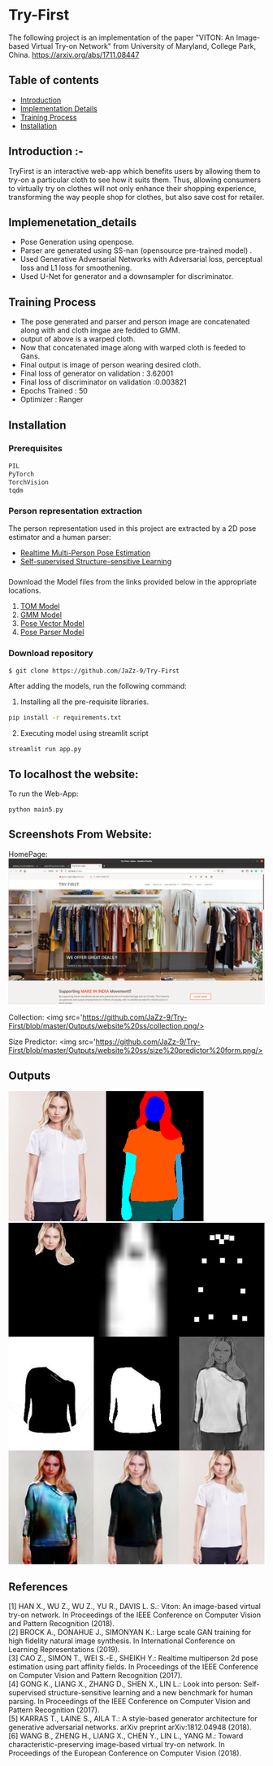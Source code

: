 # Try-First

The following project is an implementation of the paper "VITON: An Image-based Virtual Try-on Network" from University of Maryland, College Park, China. https://arxiv.org/abs/1711.08447

## Table of contents
* [Introduction](#Introduction)
* [Implementation Details](#Implementation_Details)
* [Training Process](#Training_Process)
* [Installation](#Installation)

## Introduction :-
TryFirst is an interactive web-app which benefits users by allowing them to try-on a particular cloth to see how it suits them.
Thus, allowing consumers to virtually try on clothes will not only enhance their shopping experience, transforming the way
people shop for clothes, but also save cost for retailer. 

## Implemenetation_details
* Pose Generation using openpose.
* Parser are generated using SS-nan (opensource pre-trained model) . 
* Used Generative Adversarial Networks with Adversarial loss, perceptual loss and L1 loss for smoothening.
* Used U-Net for generator and a downsampler for discriminator.

## Training Process
* The pose generated and parser and person image are concatenated along with and cloth imgae are fedded to GMM.
* output of above is a warped cloth.
* Now that concatenated image along with warped cloth is feeded to Gans.
* Final output is image of person wearing desired cloth.
* Final loss of generator on validation : 3.62001
* Final loss of discriminator on validation :0.003821
* Epochs Trained : 50
* Optimizer : Ranger

## Installation
### Prerequisites

```
PIL
PyTorch
TorchVision
tqdm
```

### Person representation extraction
The person representation used in this project are extracted by a 2D pose estimator and a human parser:
* [Realtime Multi-Person Pose Estimation](https://github.com/ZheC/Realtime_Multi-Person_Pose_Estimation)
* [Self-supervised Structure-sensitive Learning](https://github.com/Engineering-Course/LIP_SSL)


### 
Download the Model files from the links provided below in the appropriate locations.

1. <a href="https://drive.google.com/file/d/1u_Sih08XFxl0DTBzd7oXBqKiDsTNcp_x/view?usp=sharing">TOM Model</a>
2. <a href="https://drive.google.com/file/d/1u-t_gMOve8ZzT_lGGWg04vWkJAEb2qx-/view?usp=sharing">GMM Model</a>
3. <a href="https://drive.google.com/file/d/1JO_PU2ZD-Jgs9egWQQOnXX92OOodIsyx/view?usp=sharing">Pose Vector Model</a>
4. <a href="https://drive.google.com/file/d/1bOEbiJgxshbaNFrrw-Ek-dfcC_tKb27R/view?usp=sharing">Pose Parser Model</a>


### Download repository
```
$ git clone https://github.com/JaZz-9/Try-First
```

After adding the models, run the following command:

1. Installing all the pre-requisite libraries.
```bash
pip install -r requirements.txt
```
2. Executing model using streamlit script
```
streamlit run app.py
```
               
 
## To localhost the website:
To run the Web-App: 
``` 
python main5.py

```

## Screenshots From Website:

HomePage:
<img src='https://github.com/JaZz-9/Try-First/blob/master/Outputs/website%20ss/homepg.png' /> <t>
  
Collection:
<img src='https://github.com/JaZz-9/Try-First/blob/master/Outputs/website%20ss/collection.png/> <t>
          
Size Predictor:
<img src='https://github.com/JaZz-9/Try-First/blob/master/Outputs/website%20ss/size%20predictor%20form.png/><t>


## Outputs
<img src='https://github.com/hackabit19/Fakes/blob/master/Results/000164_0.jpg' /></t><img src='https://github.com/hackabit19/Fakes/blob/master/Results/000164_0.png' /><img src='https://github.com/hackabit19/Fakes/blob/master/Results/000568_1.jpg' />
</br>



## References

[1] HAN X., WU Z., WU Z., YU R., DAVIS L. S.: Viton: An
image-based virtual try-on network. In Proceedings of the IEEE Conference on Computer Vision and Pattern Recognition (2018).  
[2] BROCK A., DONAHUE J., SIMONYAN K.: Large scale GAN
training for high fidelity natural image synthesis. In International Conference on Learning Representations (2019).  
[3] CAO Z., SIMON T., WEI S.-E., SHEIKH Y.: Realtime multiperson 2d pose estimation using part affinity fields. In Proceedings of the
IEEE Conference on Computer Vision and Pattern Recognition (2017).  
[4] GONG K., LIANG X., ZHANG D., SHEN X., LIN L.: Look
into person: Self-supervised structure-sensitive learning and a new benchmark for human parsing. In Proceedings of the IEEE Conference
on Computer Vision and Pattern Recognition (2017).  
[5] KARRAS T., LAINE S., AILA T.: A style-based generator architecture for generative adversarial networks. arXiv preprint
arXiv:1812.04948 (2018).  
[6] WANG B., ZHENG H., LIANG X., CHEN Y., LIN L., YANG
M.: Toward characteristic-preserving image-based virtual try-on network. In Proceedings of the European Conference on Computer Vision
(2018).
